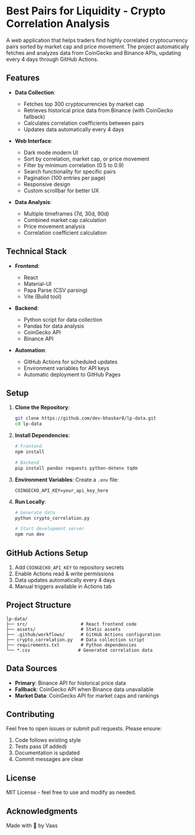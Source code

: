 # Best Pairs for Liquidity - Crypto Correlation Analysis

A web application that helps traders find highly correlated cryptocurrency pairs sorted by market cap and price movement. The project automatically fetches and analyzes data from CoinGecko and Binance APIs, updating every 4 days through GitHub Actions.

## Features

- **Data Collection**:
  - Fetches top 300 cryptocurrencies by market cap
  - Retrieves historical price data from Binance (with CoinGecko fallback)
  - Calculates correlation coefficients between pairs
  - Updates data automatically every 4 days

- **Web Interface**:
  - Dark mode modern UI
  - Sort by correlation, market cap, or price movement
  - Filter by minimum correlation (0.5 to 0.9)
  - Search functionality for specific pairs
  - Pagination (100 entries per page)
  - Responsive design
  - Custom scrollbar for better UX

- **Data Analysis**:
  - Multiple timeframes (7d, 30d, 90d)
  - Combined market cap calculation
  - Price movement analysis
  - Correlation coefficient calculation

## Technical Stack

- **Frontend**:
  - React
  - Material-UI
  - Papa Parse (CSV parsing)
  - Vite (Build tool)

- **Backend**:
  - Python script for data collection
  - Pandas for data analysis
  - CoinGecko API
  - Binance API

- **Automation**:
  - GitHub Actions for scheduled updates
  - Environment variables for API keys
  - Automatic deployment to GitHub Pages

## Setup

1. **Clone the Repository**:
   ```bash
   git clone https://github.com/dev-bhaskar8/lp-data.git
   cd lp-data
   ```

2. **Install Dependencies**:
   ```bash
   # Frontend
   npm install

   # Backend
   pip install pandas requests python-dotenv tqdm
   ```

3. **Environment Variables**:
   Create a `.env` file:
   ```
   COINGECKO_API_KEY=your_api_key_here
   ```

4. **Run Locally**:
   ```bash
   # Generate data
   python crypto_correlation.py

   # Start development server
   npm run dev
   ```

## GitHub Actions Setup

1. Add `COINGECKO_API_KEY` to repository secrets
2. Enable Actions read & write permissions
3. Data updates automatically every 4 days
4. Manual triggers available in Actions tab

## Project Structure

```
lp-data/
├── src/                    # React frontend code
├── assets/                 # Static assets
├── .github/workflows/      # GitHub Actions configuration
├── crypto_correlation.py   # Data collection script
├── requirements.txt        # Python dependencies
└── *.csv                  # Generated correlation data
```

## Data Sources

- **Primary**: Binance API for historical price data
- **Fallback**: CoinGecko API when Binance data unavailable
- **Market Data**: CoinGecko API for market caps and rankings

## Contributing

Feel free to open issues or submit pull requests. Please ensure:
1. Code follows existing style
2. Tests pass (if added)
3. Documentation is updated
4. Commit messages are clear

## License

MIT License - feel free to use and modify as needed.

## Acknowledgments

Made with 💙 by Vaas
